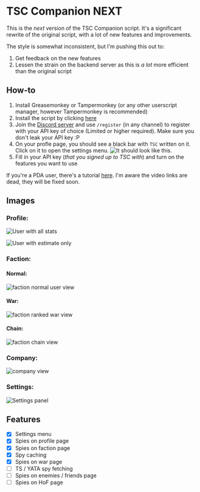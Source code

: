 # TSC Companion NEXT

This is the _next_ version of the TSC Companion script. It's a significant rewrite of the original script, with a lot of new features and improvements.

The style is somewhat inconsistent, but I'm pushing this out to:

1. Get feedback on the new features
2. Lessen the strain on the backend server as this is _a lot_ more efficient than the original script

## How-to

1. Install Greasemonkey or Tampermonkey (or any other userscript manager, however Tampermonkey is recommended)
2. Install the script by clicking [here](https://github.com/LeoMavri/TSC-Companion/raw/next/dist/tsc-companion.user.js)
3. Join the [Discord server](discord.gg/eegQhTUqPS) and use `/register` (in any channel) to register with your API key of choice (Limited or higher required). Make sure you don't leak your API key :P
4. On your profle page, you should see a black bar with `TSC` written on it. Click on it to open the settings menu. ![It should look like this.](https://i.imgur.com/R5SkM8c.png)
5. Fill in your API key (_that you signed up to TSC with_) and turn on the features you want to use

If you're a PDA user, there's a tutorial [here](https://discord.com/channels/1003653550418706513/1212158284996542494/1212158328319508532). I'm aware the video links are dead, they will be fixed soon.

## Images

### Profile:

![User with all stats](https://images.mavri.dev/bmuRLX.png)

![User with estimate only](https://images.mavri.dev/f1c1YH.png)

### Faction:

#### Normal:

![faction normal user view](https://images.mavri.dev/0satfI.png)

#### War:

![faction ranked war view](https://images.mavri.dev/zWb3xy.png)

#### Chain:

![faction chain view](https://images.mavri.dev/jMBCm3.png)

### Company:

![company view](https://images.mavri.dev/Rk9qqL.png)

### Settings:

![Settings panel](https://images.mavri.dev/E9jH3K.png)

## Features

- [x] Settings menu
- [x] Spies on profile page
- [x] Spies on faction page
- [x] Spy caching
- [x] Spies on war page
- [ ] TS / YATA spy fetching
- [ ] Spies on enemies / friends page
- [ ] Spies on HoF page
